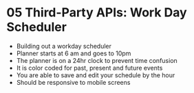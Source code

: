 # 05 Third-Party APIs: Work Day Scheduler
* Building out a workday scheduler 
* Planner starts at 6 am and goes to 10pm
* The planner is on a 24hr clock to prevent time confusion
* It is color coded for past, present and future events
* You are able to save and edit your schedule by the hour
* Should be responsive to mobile screens